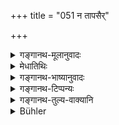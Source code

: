 +++
title = "051 न तापसैर्"

+++

<details><summary>गङ्गानथ-मूलानुवादः</summary>

He shall not go near a house that is filled by hermits, brāhmaṇas, birds, dogs or other mendicants—(51)
</details>

<details><summary>मेधातिथिः</summary>

**आकीर्णम्** । यत्र बहवो ऽन्नलाभाय संघटितास् तं प्रदेशं भिक्षार्थं वर्जयेत् ॥ ६.५१ ॥
</details>

<details><summary>गङ्गानथ-भाष्यानुवादः</summary>

‘*Filled*’—where many people have collected for the purpose of obtaining food,—to such a place he shall not go for alms.—(51)
</details>

<details><summary>गङ्गानथ-टिप्पन्यः</summary>

This verse is quoted in *Mitākṣarā* on (3.59).
</details>

<details><summary>गङ्गानथ-तुल्य-वाक्यानि</summary>

*Viṣṇu* (96.5).—‘He must not beg of another Renunciate.’

*Yājñavalkya* (3.58).—‘Having gone forth as a Renunciate, he shall be
devoted to the well-being of all creatures; calm, carrying three staves
and the water-pot, lonely,—and have recourse to the village only for
alms.’
</details>

<details><summary>Bühler</summary>

051	Let him not (in order to beg) go near a house filled with hermits, Brahmanas, birds, dogs, or other mendicants.
</details>
